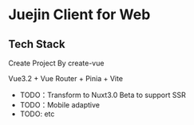 # Juejin Client for Web 

## Tech Stack

Create Project By create-vue

Vue3.2 + Vue Router + Pinia + Vite 

- TODO：Transform to Nuxt3.0 Beta to support SSR
- TODO：Mobile adaptive
- TODO: etc